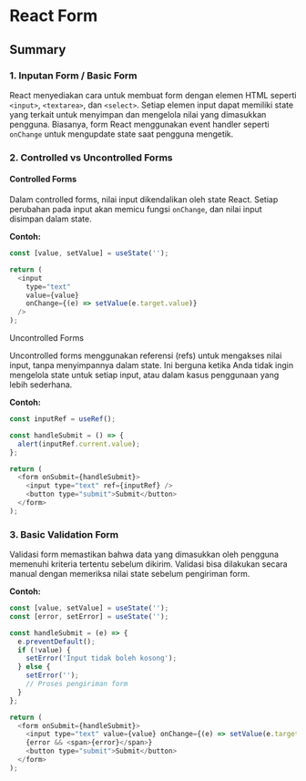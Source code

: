 # React Form

## Summary

### 1. Inputan Form / Basic Form
React menyediakan cara untuk membuat form dengan elemen HTML seperti `<input>`, `<textarea>`, dan `<select>`. Setiap elemen input dapat memiliki state yang terkait untuk menyimpan dan mengelola nilai yang dimasukkan pengguna. Biasanya, form React menggunakan event handler seperti `onChange` untuk mengupdate state saat pengguna mengetik.

### 2. Controlled vs Uncontrolled Forms

#### Controlled Forms
Dalam controlled forms, nilai input dikendalikan oleh state React. Setiap perubahan pada input akan memicu fungsi `onChange`, dan nilai input disimpan dalam state. 

**Contoh:**
```javascript
const [value, setValue] = useState('');

return (
  <input 
    type="text" 
    value={value} 
    onChange={(e) => setValue(e.target.value)} 
  />
);
```
Uncontrolled Forms

Uncontrolled forms menggunakan referensi (refs) untuk mengakses nilai input, tanpa menyimpannya dalam state. Ini berguna ketika Anda tidak ingin mengelola state untuk setiap input, atau dalam kasus penggunaan yang lebih sederhana.

**Contoh:**
```javascript
const inputRef = useRef();

const handleSubmit = () => {
  alert(inputRef.current.value);
};

return (
  <form onSubmit={handleSubmit}>
    <input type="text" ref={inputRef} />
    <button type="submit">Submit</button>
  </form>
);

```
### 3. Basic Validation Form
Validasi form memastikan bahwa data yang dimasukkan oleh pengguna memenuhi kriteria tertentu sebelum dikirim. Validasi bisa dilakukan secara manual dengan memeriksa nilai state sebelum pengiriman form.

**Contoh:**
```javascript
const [value, setValue] = useState('');
const [error, setError] = useState('');

const handleSubmit = (e) => {
  e.preventDefault();
  if (!value) {
    setError('Input tidak boleh kosong');
  } else {
    setError('');
    // Proses pengiriman form
  }
};

return (
  <form onSubmit={handleSubmit}>
    <input type="text" value={value} onChange={(e) => setValue(e.target.value)} />
    {error && <span>{error}</span>}
    <button type="submit">Submit</button>
  </form>
);

```